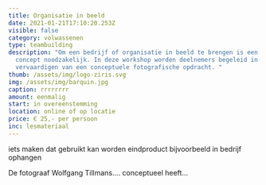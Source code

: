 ```yaml
---
title: Organisatie in beeld
date: 2021-01-21T17:10:20.253Z
visible: false
category: volwassenen
type: teambuilding
description: "Om een bedrijf of organisatie in beeld te brengen is een idee, een
  concept noodzakelijk. In deze workshop worden deelnemers begeleid in het
  vervaardigen van een conceptuele fotografische opdracht. "
thumb: /assets/img/logo-ziris.svg
img: /assets/img/barquin.jpg
caption: rrrrrrrr
amount: eenmalig
start: in overeenstemming
location: online of op locatie
price: € 25,- per persoon
inc: lesmateriaal
---
```

iets maken dat gebruikt kan worden eindproduct bijvoorbeeld in bedrijf ophangen



De fotograaf Wolfgang Tillmans.... conceptueel heeft...